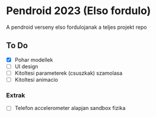 # Pendroid 2023 (Elso fordulo)
A pendroid verseny elso fordulojanak a teljes projekt repo
## To Do
 - [x] Pohar modellek
 - [ ] UI design
 - [ ] Kitoltesi parameterek (csuszkak) szamolasa
 - [ ] Kitoltesi animacio
### Extrak
 - [ ] Telefon accelerometer alapjan sandbox fizika
